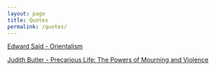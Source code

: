 ```yaml
---
layout: page
title: Quotes
permalink: /quotes/
---
```


[Edward Said - Orientalism](/quotes/edward-said-orientalism)

[Judith Butler - Precarious Life: The Powers of Mourning and Violence](/quotes/judith-butler-precarious-life)